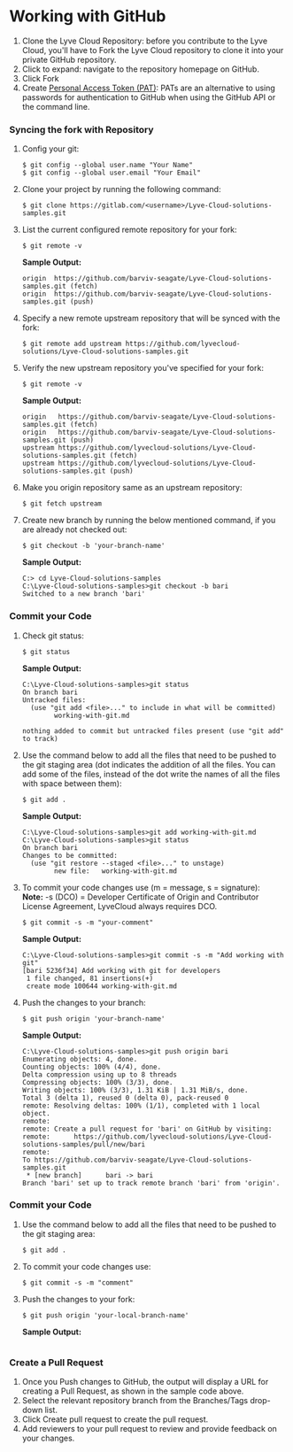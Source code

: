 # Working with GitHub

1. Clone the Lyve Cloud Repository: before you contribute to the Lyve Cloud, you'll have to Fork the Lyve Cloud repository to clone it into your private GitHub repository.
2. Click to expand: navigate to the repository homepage on GitHub.
3. Click Fork
4. Create [Personal Access Token (PAT)](https://docs.github.com/en/authentication/keeping-your-account-and-data-secure/creating-a-personal-access-token): PATs are an alternative to using passwords for authentication to GitHub when using the GitHub API or the command line.

### Syncing the fork with Repository

1. Config your git:
   ```
   $ git config --global user.name "Your Name" 
   $ git config --global user.email "Your Email" 
   ```

2. Clone your project by running the following command:
   ```
   $ git clone https://gitlab.com/<username>/Lyve-Cloud-solutions-samples.git
   ```

3. List the current configured remote repository for your fork:
   ```
   $ git remote -v
   ```
   **Sample Output:**
   ```
   origin  https://github.com/barviv-seagate/Lyve-Cloud-solutions-samples.git (fetch)
   origin  https://github.com/barviv-seagate/Lyve-Cloud-solutions-samples.git (push)
   ```

4. Specify a new remote upstream repository that will be synced with the fork:
   ```
   $ git remote add upstream https://github.com/lyvecloud-solutions/Lyve-Cloud-solutions-samples.git
   ```

5. Verify the new upstream repository you've specified for your fork:
   ```
   $ git remote -v
   ```
   **Sample Output:**
   ```
   origin   https://github.com/barviv-seagate/Lyve-Cloud-solutions-samples.git (fetch)
   origin   https://github.com/barviv-seagate/Lyve-Cloud-solutions-samples.git (push)
   upstream https://github.com/lyvecloud-solutions/Lyve-Cloud-solutions-samples.git (fetch)
   upstream https://github.com/lyvecloud-solutions/Lyve-Cloud-solutions-samples.git (push)
   ```

6. Make you origin repository same as an upstream repository:
   ```
   $ git fetch upstream
   ```

7. Create new branch by running the below mentioned command, if you are already not checked out:
   ```
   $ git checkout -b 'your-branch-name'
   ```
   **Sample Output:**
   ```
   C:> cd Lyve-Cloud-solutions-samples
   C:\Lyve-Cloud-solutions-samples>git checkout -b bari
   Switched to a new branch 'bari'
   ```

### Commit your Code

1. Check git status:
   ```
   $ git status
   ```
   **Sample Output:**
   ```
   C:\Lyve-Cloud-solutions-samples>git status
   On branch bari
   Untracked files:
     (use "git add <file>..." to include in what will be committed)
           working-with-git.md

   nothing added to commit but untracked files present (use "git add" to track)
   ```

2. Use the command below to add all the files that need to be pushed to the git staging area (dot indicates the addition of all the files. You can add some of the files, instead of the dot write the names of all the files with space between them):
   ```
   $ git add .
   ```
   **Sample Output:**
   ```
   C:\Lyve-Cloud-solutions-samples>git add working-with-git.md
   C:\Lyve-Cloud-solutions-samples>git status
   On branch bari
   Changes to be committed:
     (use "git restore --staged <file>..." to unstage)
           new file:   working-with-git.md
   ```

3. To commit your code changes use (m = message, s = signature):   
   **Note:** -s (DCO) = Developer Certificate of Origin and Contributor License Agreement, LyveCloud always requires DCO.
   ```
   $ git commit -s -m "your-comment"
   ```
   **Sample Output:**
   ```
   C:\Lyve-Cloud-solutions-samples>git commit -s -m "Add working with git"
   [bari 5236f34] Add working with git for developers
    1 file changed, 81 insertions(+)
    create mode 100644 working-with-git.md
   ```

4. Push the changes to your branch:
   ```
   $ git push origin 'your-branch-name'
   ```
   **Sample Output:**
   ```
   C:\Lyve-Cloud-solutions-samples>git push origin bari
   Enumerating objects: 4, done.
   Counting objects: 100% (4/4), done.
   Delta compression using up to 8 threads
   Compressing objects: 100% (3/3), done.
   Writing objects: 100% (3/3), 1.31 KiB | 1.31 MiB/s, done.
   Total 3 (delta 1), reused 0 (delta 0), pack-reused 0
   remote: Resolving deltas: 100% (1/1), completed with 1 local object.
   remote:
   remote: Create a pull request for 'bari' on GitHub by visiting:
   remote:      https://github.com/lyvecloud-solutions/Lyve-Cloud-solutions-samples/pull/new/bari
   remote:
   To https://github.com/barviv-seagate/Lyve-Cloud-solutions-samples.git
    * [new branch]      bari -> bari
   Branch 'bari' set up to track remote branch 'bari' from 'origin'.
   ```

### Commit your Code

1. Use the command below to add all the files that need to be pushed to the git staging area:
   ```
   $ git add .
   ```

2. To commit your code changes use:
   ```
   $ git commit -s -m "comment"
   ```

3. Push the changes to your fork: 
   ```
   $ git push origin 'your-local-branch-name'
   ```
   **Sample Output:**
   ```
   ```

### Create a Pull Request

1. Once you Push changes to GitHub, the output will display a URL for creating a Pull Request, as shown in the sample code above.
2. Select the relevant repository branch from the Branches/Tags drop-down list.
3. Click Create pull request to create the pull request.
4. Add reviewers to your pull request to review and provide feedback on your changes.
